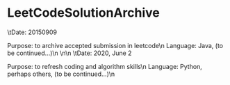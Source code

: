 # LeetCodeSolutionArchive

\tDate: 20150909

Purpose: to archive accepted submission in leetcode\n
Language: Java, (to be continued...)\n
\n\n
\tDate: 2020, June 2

Purpose: to refresh coding and algorithm skills\n
Language: Python, perhaps others, (to be continued...)\n
